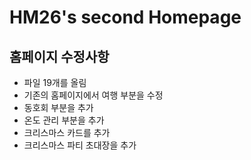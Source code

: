 # HM26's second Homepage
## 홈페이지 수정사항
  - 파일 19개를 올림
  - 기존의 홈페이지에서 여행 부분을 수정
  - 동호회 부분을 추가
  - 온도 관리 부분을 추가
  - 크리스마스 카드를 추가
  - 크리스마스 파티 초대장을 추가
